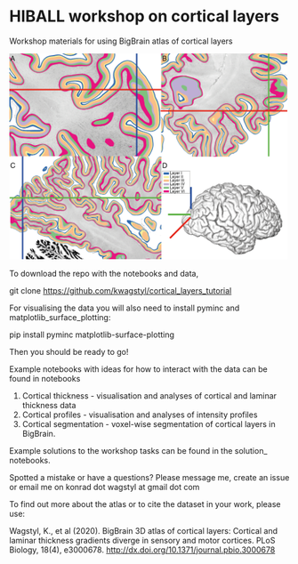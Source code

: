 # HIBALL workshop on cortical layers 
Workshop materials for using BigBrain atlas of cortical layers

<img src="https://github.com/kwagstyl/cortical_layers_tutorial/blob/main/data/Figure1SixLayersFigure_pixels-01.png" width="500" >


To download the repo with the notebooks and data,

git clone https://github.com/kwagstyl/cortical_layers_tutorial

For visualising the data you will also need to install pyminc and matplotlib_surface_plotting:

pip install pyminc matplotlib-surface-plotting


Then you should be ready to go!

Example notebooks with ideas for how to interact with the data can be found in notebooks
1. Cortical thickness - visualisation and analyses of cortical and laminar thickness data
2. Cortical profiles - visualisation and analyses of intensity profiles
3. Cortical segmentation - voxel-wise segmentation of cortical layers in BigBrain.

Example solutions to the workshop tasks can be found in the solution_ notebooks.

Spotted a mistake or have a questions?
Please message me, create an issue or email me on konrad dot wagstyl at gmail dot com

To find out more about the atlas or to cite the dataset in your work, please use:

Wagstyl, K., et al (2020). BigBrain 3D atlas of cortical layers: 
Cortical and laminar thickness gradients diverge in sensory and motor cortices. PLoS Biology, 18(4), e3000678.
http://dx.doi.org/10.1371/journal.pbio.3000678
